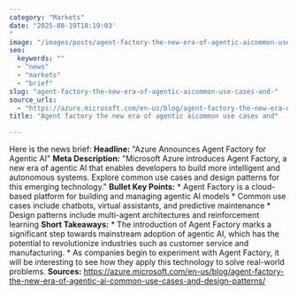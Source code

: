 ```yaml
---
category: "Markets"
date: "2025-08-19T18:19:03'"
image: "/images/posts/agent-factory-the-new-era-of-agentic-aicommon-use-cases-and.jpg"
seo:
  keywords: ""
  - "news"
  - "markets"
  - "brief"
slug: "agent-factory-the-new-era-of-agentic-aicommon-use-cases-and-"
source_urls:
  - "https://azure.microsoft.com/en-us/blog/agent-factory-the-new-era-of-agentic-ai-common-use-cases-and-design-patterns/"
title: "Agent factory the new era of agentic aicommon use cases and"

---
```


Here is the news brief:  **Headline:** "Azure Announces Agent Factory for Agentic AI"  **Meta Description:** "Microsoft Azure introduces Agent Factory, a new era of agentic AI that enables developers to build more intelligent and autonomous systems. Explore common use cases and design patterns for this emerging technology."  **Bullet Key Points:**  * Agent Factory is a cloud-based platform for building and managing agentic AI models * Common use cases include chatbots, virtual assistants, and predictive maintenance * Design patterns include multi-agent architectures and reinforcement learning  **Short Takeaways:**  * The introduction of Agent Factory marks a significant step towards mainstream adoption of agentic AI, which has the potential to revolutionize industries such as customer service and manufacturing. * As companies begin to experiment with Agent Factory, it will be interesting to see how they apply this technology to solve real-world problems.  **Sources:**  https://azure.microsoft.com/en-us/blog/agent-factory-the-new-era-of-agentic-ai-common-use-cases-and-design-patterns/